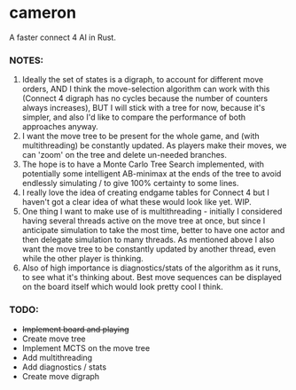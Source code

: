 # cameron
A faster connect 4 AI in Rust.

### NOTES:
1) Ideally the set of states is a digraph, to account for different move orders, AND I think the move-selection algorithm can work with this (Connect 4 digraph has no cycles because the number of counters always increases), BUT I will stick with a tree for now, because it's simpler, and also I'd like to compare the performance of both approaches anyway.
2) I want the move tree to be present for the whole game, and (with multithreading) be constantly updated. As players make their moves, we can 'zoom' on the tree and delete un-needed branches.
3) The hope is to have a Monte Carlo Tree Search implemented, with potentially some intelligent AB-minimax at the ends of the tree to avoid endlessly simulating / to give 100% certainty to some lines.
4) I really love the idea of creating endgame tables for Connect 4 but I haven't got a clear idea of what these would look like yet. WIP.
5) One thing I want to make use of is multithreading - initially I considered having several threads active on the move tree at once, but since I anticipate simulation to take the most time, better to have one actor and then delegate simulation to many threads. As mentioned above I also want the move tree to be constantly updated by another thread, even while the other player is thinking.
6) Also of high importance is diagnostics/stats of the algorithm as it runs, to see what it's thinking about. Best move sequences can be displayed on the board itself which would look pretty cool I think.

### TODO:
- ~~Implement board and playing~~
- Create move tree
- Implement MCTS on the move tree
- Add multithreading
- Add diagnostics / stats
- Create move digraph
